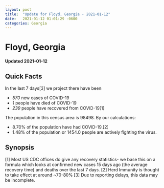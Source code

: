 ```yaml
---
layout: post
title:  "Update for Floyd, Georgia - 2021-01-12"
date:   2021-01-12 01:01:29 -0600
categories: Georgia
---
```


# Floyd, Georgia
#### Updated 2021-01-12

## Quick Facts

In the last 7 days[3] we project there have been
- *570* new cases of COVID-19
- *1* people have died of COVID-19
- *239* people have recovered from COVID-19[1]

The population in this census area is 98498. By our calculations:
- 8.70% of the population have had COVID-19.[2]
- 1.48% of the population or 1454.0 people are actively fighting the virus.

## Synopsis




[1] Most US CDC offices do give any recovery statistics- we base this on a formula which looks at confirmed new cases
15 days ago (the average recovery time) and deaths over the last 7 days.
[2] Herd Immunity is thought to take effect at around ~70-80%
[3] Due to reporting delays, this data may be incomplete. 
    